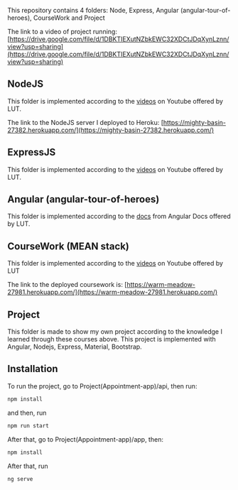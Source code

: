 This repository contains 4 folders: Node, Express, Angular (angular-tour-of-heroes), CourseWork and Project 

The link to a video of project running: [https://drive.google.com/file/d/1DBKTIEXutNZbkEWC32XDCtJDqXynLznn/view?usp=sharing](https://drive.google.com/file/d/1DBKTIEXutNZbkEWC32XDCtJDqXynLznn/view?usp=sharing)

## NodeJS
This folder is implemented according to the [videos](https://www.youtube.com/watch?v=fBNz5xF-Kx4) on Youtube offered by LUT. 

The link to the NodeJS server I deployed to Heroku: [https://mighty-basin-27382.herokuapp.com/](https://mighty-basin-27382.herokuapp.com/)


## ExpressJS
This folder is implemented according to the [videos](https://www.youtube.com/watch?v=L72fhGm1tfE) on Youtube offered by LUT. 

## Angular (angular-tour-of-heroes)
This folder is implemented according to the [docs](https://angular.io/tutorial/toh-pt6) from Angular Docs offered by LUT. 

## CourseWork (MEAN stack)
This folder is implemented according to the [videos](https://www.youtube.com/watch?v=uONz0lEWft0&list=PLillGF-RfqbZMNtaOXJQiDebNXjVapWPZ) on Youtube offered by LUT

The link to the deployed coursework is:  [https://warm-meadow-27981.herokuapp.com/](https://warm-meadow-27981.herokuapp.com/)

## Project
This folder is made to show my own project according to the knowledge I learned through these courses above. This project is implemented with Angular, Nodejs, Express, Material, Bootstrap.

## Installation

To run the project, go to Project(Appointment-app)/api, then run:
```bash
npm install
```
and then, run 
```bash
npm run start
```
After that, go to Project(Appointment-app)/app, then: 
```bash
npm install
```
After that, run
```bash
ng serve
```
